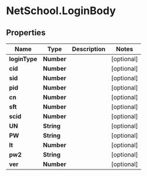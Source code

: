 # NetSchool.LoginBody

## Properties
Name | Type | Description | Notes
------------ | ------------- | ------------- | -------------
**loginType** | **Number** |  | [optional] 
**cid** | **Number** |  | [optional] 
**sid** | **Number** |  | [optional] 
**pid** | **Number** |  | [optional] 
**cn** | **Number** |  | [optional] 
**sft** | **Number** |  | [optional] 
**scid** | **Number** |  | [optional] 
**UN** | **String** |  | [optional] 
**PW** | **String** |  | [optional] 
**lt** | **Number** |  | [optional] 
**pw2** | **String** |  | [optional] 
**ver** | **Number** |  | [optional] 
